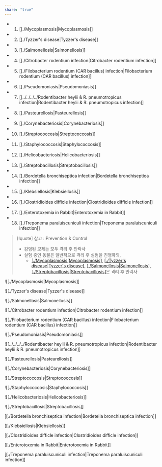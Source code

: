 ```yaml
---
share: "true"
---
```

- 1. [[./Mycoplasmosis|Mycoplasmosis]]
- 2. [[./Tyzzer's disease|Tyzzer's disease]]
- 3. [[./Salmonellosis|Salmonellosis]]
- 4. [[./Citrobacter rodentium infection|Citrobacter rodentium infection]]
- 5. [[./Filobacterium rodentium (CAR bacillus) infection|Filobacterium rodentium (CAR bacillus) infection]]
- 6. [[./Pseudomoniasis|Pseudomoniasis]]
- 7. [[../../../../Rodentibacter heylii & R. pneumotropicus infection|Rodentibacter heylii & R. pneumotropicus infection]]
- 8. [[./Pasteurellosis|Pasteurellosis]]
- 9. [[./Corynebacteriosis|Corynebacteriosis]]
- 10. [[./Streptococcosis|Streptococcosis]]
- 11. [[./Staphylococcosis|Staphylococcosis]]
- 12. [[./Helicobacteriosis|Helicobacteriosis]]
- 13. [[./Streptobacillosis|Streptobacillosis]]
- 14. [[./Bordetella bronchiseptica infection|Bordetella bronchiseptica infection]]
- 15. [[./Klebsiellosis|Klebsiellosis]]
- 16. [[./Clostridioides difficle infection|Clostridioides difficle infection]]
- 17. [[./Enterotoxemia in Rabbit|Enterotoxemia in Rabbit]]
- 18. [[./Treponema paraluiscuniculi infection|Treponema paraluiscuniculi infection]]



>[!quote] 참고 : Prevention & Control
>- 감염된 모체는 모두 격리 후 안락사
>- 실험 중인 동물은 일반적으로 격리 후 실험을 진행하되,
>	- [[./Mycoplasmosis|Mycoplasmosis]](1), [[./Tyzzer's disease|Tyzzer's disease]](2), [[./Salmonellosis|Salmonellosis]](3), [[./Streptobacillosis|Streptobacillosis]](13)은 격리 후 안락사



![[./Mycoplasmosis|Mycoplasmosis]]

![[./Tyzzer's disease|Tyzzer's disease]]

![[./Salmonellosis|Salmonellosis]]

![[./Citrobacter rodentium infection|Citrobacter rodentium infection]]

![[./Filobacterium rodentium (CAR bacillus) infection|Filobacterium rodentium (CAR bacillus) infection]]

![[./Pseudomoniasis|Pseudomoniasis]]

![[../../../../Rodentibacter heylii & R. pneumotropicus infection|Rodentibacter heylii & R. pneumotropicus infection]]

![[./Pasteurellosis|Pasteurellosis]]

![[./Corynebacteriosis|Corynebacteriosis]]

![[./Streptococcosis|Streptococcosis]]

![[./Staphylococcosis|Staphylococcosis]]

![[./Helicobacteriosis|Helicobacteriosis]]

![[./Streptobacillosis|Streptobacillosis]]

[[./Bordetella bronchiseptica infection|Bordetella bronchiseptica infection]]

[[./Klebsiellosis|Klebsiellosis]]

[[./Clostridioides difficle infection|Clostridioides difficle infection]]

[[./Enterotoxemia in Rabbit|Enterotoxemia in Rabbit]]

[[./Treponema paraluiscuniculi infection|Treponema paraluiscuniculi infection]]
